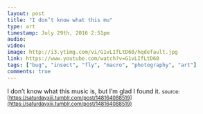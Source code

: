 ```yaml
---
layout: post
title: "I don’t know what this mu"
type: art
timestamp: July 29th, 2016 2:51pm
audio: 
video: 
image: http://i3.ytimg.com/vi/G1vLIfLtD60/hqdefault.jpg
link: https://www.youtube.com/watch?v=G1vLIfLtD60
tags: ["bug", "insect", "fly", "macro", "photography", "art"]
comments: true
---
```

I don’t know what this music is, but I’m glad I found it.
<small>source: [https://saturdayxiii.tumblr.com/post/148164088519](https://saturdayxiii.tumblr.com/post/148164088519)</small>